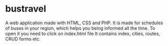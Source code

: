 bustravel
=========
A web application made with HTML, CSS and PHP. It is made for schedules of buses in your region, which helps you being informed all the time.
To open it you need to click on index.html file
It contains index, cities, routes, CRUD forms etc.
